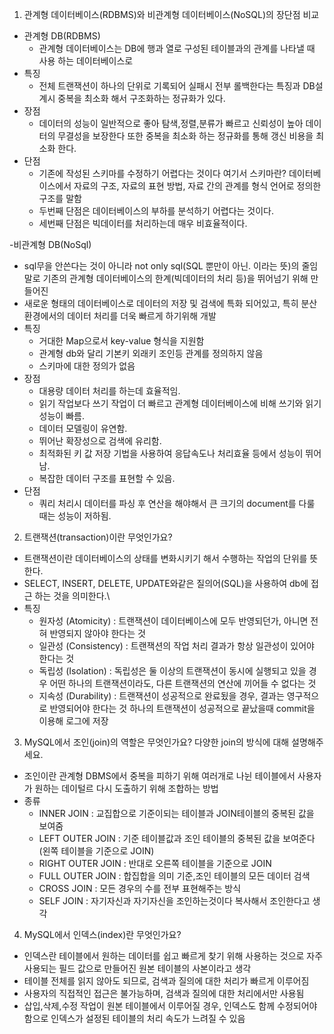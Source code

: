 1. 관계형 데이터베이스(RDBMS)와 비관계형 데이터베이스(NoSQL)의 장단점 비교
- 관계형 DB(RDBMS)
  - 관계형 데이터베이스는 DB에 행과 열로 구성된 테이블과의 관계를 나타낼 때 사용 하는 데이터베이스로
- 특징
  - 전체 트랜잭션이 하나의 단위로 기록되어 실패시 전부 롤백한다는 특징과 DB설계시 중복을 최소화 해서 구조화하는 정규화가 있다.
- 장점
  - 데이터의 성능이 일반적으로 좋아 탐색,정렬,분류가 빠르고 신뢰성이 높아 데이터의 무결성을 보장한다 또한 중복을 최소화 하는 정규화를 통해 갱신 비용을 최소화 한다.
- 단점
  - 기존에 작성된 스키마를 수정하기 어렵다는 것이다 여기서 스키마란? 데이터베이스에서 자료의 구조, 자료의 표현 방법, 자료 간의 관계를 형식 언어로 정의한 구조를 말함
  - 두번째 단점은 데이터베이스의 부하를 분석하기 어렵다는 것이다.
  - 세번째 단점은 빅데이터를 처리하는데 매우 비효율적이다. 

-비관계형 DB(NoSql)
  - sql무을 안쓴다는 것이 아니라 not only sql(SQL 뿐만이 아닌. 이라는 뜻)의 줄임말로 기존의 관계형 데이터베이스의 한계(빅데이터의 처리 등)을 뛰어넘기 위해 만들어진
  - 새로운 형태의 데이터베이스로 데이터의 저장 및 검색에 특화 되어있고, 특히 분산 환경에서의 데이터 처리를 더욱 빠르게 하기위해 개발 
- 특징
  - 거대한 Map으로서 key-value  형식을 지원함
  - 관계형 db와 달리 기본키 외래키 조인등 관계를 정의하지 않음
  - 스키마에 대한 정의가 없음
- 장점
  - 대용량 데이터 처리를 하는데 효율적임.
  - 읽기 작업보다 쓰기 작업이 더 빠르고 관계형 데이터베이스에 비해 쓰기와 읽기 성능이 빠름.
  - 데이터 모델링이 유연함.
  - 뛰어난 확장성으로 검색에 유리함.
  - 최적화된 키 값 저장 기법을 사용하여 응답속도나 처리효율 등에서 성능이 뛰어남.  
  - 복잡한 데이터 구조를 표현할 수 있음.
- 단점
  - 쿼리 처리시 데이터를 파싱 후 연산을 해야해서 큰 크기의 document를 다룰 때는 성능이 저하됨.


2. 트랜잭션(transaction)이란 무엇인가요?

- 트랜잭션이란 데이터베이스의 상태를 변화시키기 해서 수행하는 작업의 단위를 뜻한다.
- SELECT, INSERT, DELETE, UPDATE와같은 질의어(SQL)을 사용하여 db에 접근 하는 것을 의미한다.\
- 특징
  - 원자성 (Atomicity) : 트랜잭션이 데이터베이스에 모두 반영되던가, 아니면 전혀 반영되지 않아야 한다는 것
  - 일관성 (Consistency) : 트랜잭션의 작업 처리 결과가 항상 일관성이 있어야 한다는 것
  - 독립성 (Isolation) : 독립성은 둘 이상의 트랜잭션이 동시에 실행되고 있을 경우 어떤 하나의 트랜잭션이라도, 다른 트랜잭션의 연산에 끼어들 수 없다는 것
  - 지속성 (Durability) : 트랜잭션이 성공적으로 완료됬을 경우, 결과는 영구적으로 반영되어야 한다는 것
하나의 트랜잭션이 성공적으로 끝났을때 commit을 이용해 로그에 저장

3. MySQL에서 조인(join)의 역할은 무엇인가요? 다양한 join의 방식에 대해 설명해주세요.

- 조인이란 관계형 DBMS에서 중복을 피하기 위해 여러개로 나뉜 테이블에서 사용자가 원하는 데이털르 다시 도출하기 위해 조합하는 방법
- 종류
  - INNER JOIN : 교집합으로 기준이되는 테이블과 JOIN테이블의 중복된 값을 보여줌
  - LEFT OUTER JOIN : 기준 테이블값과 조인 테이블의 중복된 값을 보여준다(왼쪽 테이블을 기준으로 JOIN)
  - RIGHT OUTER JOIN : 반대로 오른쪽 테이블을 기준으로 JOIN
  - FULL OUTER JOIN : 합집합을 의미 기준,조인 테이블의 모든 데이터 검색
  - CROSS JOIN : 모든 경우의 수를 전부 표현해주는 방식
  - SELF JOIN : 자기자신과 자기자신을 조인하는것이다  복사해서 조인한다고 생각

4. MySQL에서 인덱스(index)란 무엇인가요?

- 인덱스란 테이블에서 원하는 데이터를 쉽고 빠르게 찾기 위해 사용하는 것으로 자주 사용되는 필드 값으로 만들어진 원본 테이블의 사본이라고 생각
- 테이블 전체를 읽지 않아도 되므로, 검색과 질의에 대한 처리가 빠르게 이루어짐
- 사용자의 직접적인 접근은 불가능하며, 검색과 질의에 대한 처리에서만 사용됨
- 삽입,삭제,수정 작업이 원본 테이블에서 이루어질 경우, 인덱스도 함께 수정되어야 함으로 인덱스가 설정된 테이블의 처리 속도가 느려질 수 있음
